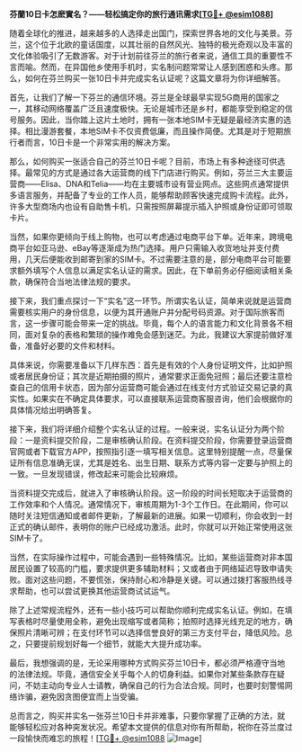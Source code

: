 **芬蘭10日卡怎麽實名？——轻松搞定你的旅行通讯需求[[TG💪+ @esim1088](https://t.me/s/esim1088)]**

随着全球化的推进，越来越多的人选择走出国门，探索世界各地的文化与美景。芬兰，这个位于北欧的童话国度，以其壮丽的自然风光、独特的极光奇观以及丰富的文化体验吸引了无数游客。对于计划前往芬兰的旅行者来说，通信工具的重要性不言而喻。然而，在异国他乡使用手机时，实名制问题常常让人感到困惑和头疼。那么，如何在芬兰购买一张10日卡并完成实名认证呢？这篇文章将为你详细解答。

首先，让我们了解一下芬兰的通信环境。芬兰是全球最早实现5G商用的国家之一，其移动网络覆盖广泛且速度极快。无论是城市还是乡村，都能享受到稳定的信号服务。因此，当你踏上这片土地时，拥有一张本地SIM卡无疑是最经济实惠的选择。相比漫游套餐，本地SIM卡不仅资费低廉，而且操作简便。尤其是对于短期旅行者而言，10日卡是一个非常实用的解决方案。

那么，如何购买一张适合自己的芬兰10日卡呢？目前，市场上有多种途径可供选择。最常见的方式是通过各大运营商的线下门店进行购买。例如，芬兰三大主要运营商——Elisa、DNA和Telia——均在主要城市设有营业网点。这些网点通常提供多语言服务，并配备了专业的工作人员，能够帮助顾客快速完成购卡流程。此外，许多大型商场内也设有自助售卡机，只需按照屏幕提示插入护照或身份证即可领取卡片。

当然，如果你更倾向于线上购物，也可以考虑通过电商平台下单。近年来，跨境电商平台如亚马逊、eBay等逐渐成为热门选择。用户只需输入收货地址并支付费用，几天后便能收到邮寄到家的SIM卡。不过需要注意的是，部分电商平台可能要求额外填写个人信息以满足实名认证的需求。因此，在下单前务必仔细阅读相关条款，确保符合当地法律法规的要求。

接下来，我们重点探讨一下“实名”这一环节。所谓实名认证，简单来说就是运营商需要核实用户的身份信息，以便为其开通账户并分配号码资源。对于国际旅客而言，这一步骤可能会带来一定的挑战。毕竟，每个人的语言能力和文化背景各不相同，面对复杂的表格和繁琐的操作难免会感到迷茫。为此，我建议大家提前做好准备，准备好必要的文件和材料。

具体来说，你需要准备以下几样东西：首先是有效的个人身份证明文件，比如护照或者居民身份证；其次是近期拍摄的照片，通常要求正面免冠照；最后还要注意检查自己的信用卡状态，因为部分运营商可能会通过在线支付方式验证交易记录的真实性。如果实在不确定具体要求，可以直接联系运营商客服咨询，他们会根据你的具体情况给出明确答复。

接下来，我们将详细介绍整个实名认证的过程。一般来说，实名认证分为两个阶段：一是资料提交阶段，二是审核确认阶段。在资料提交阶段，你需要登录运营商官网或者下载官方APP，按照指引逐一填写相关信息。这里特别提醒一点，尽量保证所有信息准确无误，尤其是姓名、出生日期、联系方式等内容一定要与护照上的一致。一旦发现错误，修改起来可能会比较麻烦。

当资料提交完成后，就进入了审核确认阶段。这一阶段的时间长短取决于运营商的工作效率和个人情况。通常情况下，审核周期为1-3个工作日。在此期间，你可以随时关注短信通知或者邮件更新，了解最新的进展。如果一切顺利，你会收到一封正式的确认邮件，表明你的账户已经成功激活。此时，你就可以开始正常使用这张SIM卡了。

当然，在实际操作过程中，可能会遇到一些特殊情况。比如，某些运营商对非本国居民设置了较高的门槛，要求提供更多辅助材料；又或者由于网络延迟导致申请失败。面对这些问题，不要慌张，保持耐心和冷静是关键。可以通过拨打客服热线寻求帮助，也可以尝试更换其他运营商试试运气。

除了上述常规流程外，还有一些小技巧可以帮助你顺利完成实名认证。例如，在填写表格时尽量使用全称，避免出现缩写或者简称；拍照时选择光线充足的地方，确保照片清晰可辨；在支付环节可以选择信誉良好的第三方支付平台，降低风险。总之，只要提前规划好每一个细节，就能大大提升成功率。

最后，我想强调的是，无论采用哪种方式购买芬兰10日卡，都必须严格遵守当地的法律法规。毕竟，通信安全关乎每个人的切身利益。如果你对某些条款存在疑问，不妨主动向专业人士请教，确保自己的行为合法合规。同时，也要时刻警惕网络诈骗，避免因贪图便宜而上当受骗。

总而言之，购买并实名一张芬兰10日卡并非难事，只要你掌握了正确的方法，就能够轻松应对各种突发状况。希望本文提供的信息对你有所帮助，祝你在芬兰度过一段愉快而难忘的旅程！[[TG💪+ @esim1088](https://t.me/s/esim1088) ![Image](https://i.postimg.cc/4NQfJmqS/Snipaste-2025-05-13-00-14-12.png)]